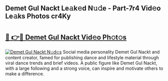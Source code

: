 ## Demet Gul Nackt Le𝚊k𝚎d N𝚞𝚍e - Part-7r4 Vid𝚎o Le𝚊ks Photos cr4Ky

# <h2><a href="http://fbaoe45.evod.top/?m=Demet+Gul+Nackt">🔗 👉🔴 Demet Gul Nackt Vid𝚎o Ph𝚘t𝚘s</a></h2>

[![Demet Gul Nackt N𝚞d𝚎s](https://i.imgur.com/8V9OHl7.gif)](http://fbaoe45.evod.top/?m=Demet+Gul+Nackt)
Social media personality Demet Gul Nackt and content creator, famed for publishing dance and lifestyle material through viral dance trends and brief videos. A public figure like Demet Gul Nackt, with a large following and a strong voice, can inspire and motivate others to make a difference. 
